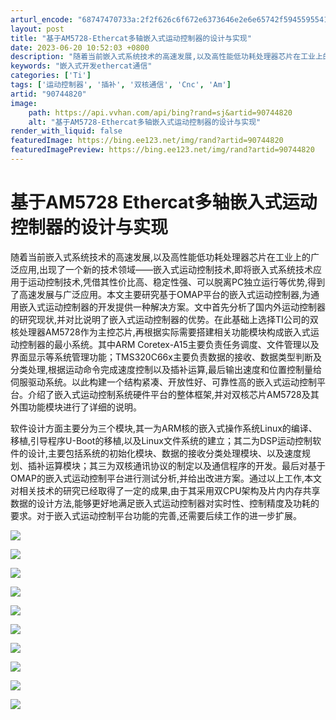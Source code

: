 ```yaml
---
arturl_encode: "68747470733a:2f2f626c6f672e6373646e2e6e65742f59455955414e47454e:2f61727469636c652f64657461696c732f3930373434383230"
layout: post
title: "基于AM5728-Ethercat多轴嵌入式运动控制器的设计与实现"
date: 2023-06-20 10:52:03 +0800
description: "随着当前嵌入式系统技术的高速发展,以及高性能低功耗处理器芯片在工业上的广泛应"
keywords: "嵌入式开发ethercat通信"
categories: ['Ti']
tags: ['运动控制器', '插补', '双核通信', 'Cnc', 'Am']
artid: "90744820"
image:
    path: https://api.vvhan.com/api/bing?rand=sj&artid=90744820
    alt: "基于AM5728-Ethercat多轴嵌入式运动控制器的设计与实现"
render_with_liquid: false
featuredImage: https://bing.ee123.net/img/rand?artid=90744820
featuredImagePreview: https://bing.ee123.net/img/rand?artid=90744820
---
```


# 基于AM5728 Ethercat多轴嵌入式运动控制器的设计与实现

随着当前嵌入式系统技术的高速发展,以及高性能低功耗处理器芯片在工业上的广泛应用,出现了一个新的技术领域——嵌入式运动控制技术,即将嵌入式系统技术应用于运动控制技术,凭借其性价比高、稳定性强、可以脱离PC独立运行等优势,得到了高速发展与广泛应用。本文主要研究基于OMAP平台的嵌入式运动控制器,为通用嵌入式运动控制器的开发提供一种解决方案。文中首先分析了国内外运动控制器的研究现状,并对比说明了嵌入式运动控制器的优势。在此基础上选择TI公司的双核处理器AM5728作为主控芯片,再根据实际需要搭建相关功能模块构成嵌入式运动控制器的最小系统。其中ARM Coretex-A15主要负责任务调度、文件管理以及界面显示等系统管理功能；TMS320C66x主要负责数据的接收、数据类型判断及分类处理,根据运动命令完成速度控制以及插补运算,最后输出速度和位置控制量给伺服驱动系统。以此构建一个结构紧凑、开放性好、可靠性高的嵌入式运动控制平台。介绍了嵌入式运动控制系统硬件平台的整体框架,并对双核芯片AM5728及其外围功能模块进行了详细的说明。

软件设计方面主要分为三个模块,其一为ARM核的嵌入式操作系统Linux的编译、移植,引导程序U-Boot的移植,以及Linux文件系统的建立；其二为DSP运动控制软件的设计,主要包括系统的初始化模块、数据的接收分类处理模块、以及速度规划、插补运算模块；其三为双核通讯协议的制定以及通信程序的开发。最后对基于OMAP的嵌入式运动控制平台进行测试分析,并给出改进方案。通过以上工作,本文对相关技术的研究已经取得了一定的成果,由于其采用双CPU架构及片内内存共享数据的设计方法,能够更好地满足嵌入式运动控制器对实时性、控制精度及功耗的要求。对于嵌入式运动控制平台功能的完善,还需要后续工作的进一步扩展。

![](https://i-blog.csdnimg.cn/blog_migrate/e7f0007e6c479c8727e6e1a8ae20bb8b.png)

![](https://i-blog.csdnimg.cn/blog_migrate/f7bd87825fbdcdfb43155f36e01cd665.png)

![](https://i-blog.csdnimg.cn/blog_migrate/230f85f2c23b2b579ce34e24a2543bcf.png)

![](https://i-blog.csdnimg.cn/blog_migrate/53791b118fdfc2d9a1ac88f0f90d172a.png)

![](https://i-blog.csdnimg.cn/blog_migrate/b22b9730b43da7e4bb6095d7c57aa8a8.png)

![](https://i-blog.csdnimg.cn/blog_migrate/27b3069019691a154d86dde834405e25.png)

![](https://i-blog.csdnimg.cn/blog_migrate/a7333c774bba08a83c4c46f067638b21.png)

![](https://i-blog.csdnimg.cn/blog_migrate/c9caa09adbdfe89edebaaeeb23cb48a1.jpeg)

![](https://i-blog.csdnimg.cn/blog_migrate/e2b30be0e24d168ded1634d319dfba55.jpeg)

![](https://i-blog.csdnimg.cn/blog_migrate/6851c478630b7c7dabba1a9093b086fd.jpeg)